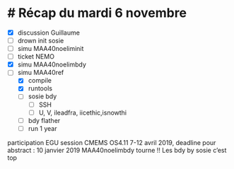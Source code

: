 # # Récap du mardi 6 novembre

- [x] discussion Guillaume
- [ ] drown init sosie
- [ ] simu MAA40noeliminit
- [ ] ticket NEMO 
- [x] simu MAA40noelimbdy
- [ ] simu MAA40ref
	- [x] compile
	- [x] runtools
	- [ ] sosie bdy
		- [ ] SSH
		- [ ] U, V, ileadfra, iicethic,isnowthi
	- [ ] bdy flather
	- [ ] run 1 year

participation EGU session CMEMS OS4.11 7-12 avril 2019, deadline pour abstract : 10 janvier 2019
MAA40noelimbdy tourne !!
Les bdy by sosie c’est top